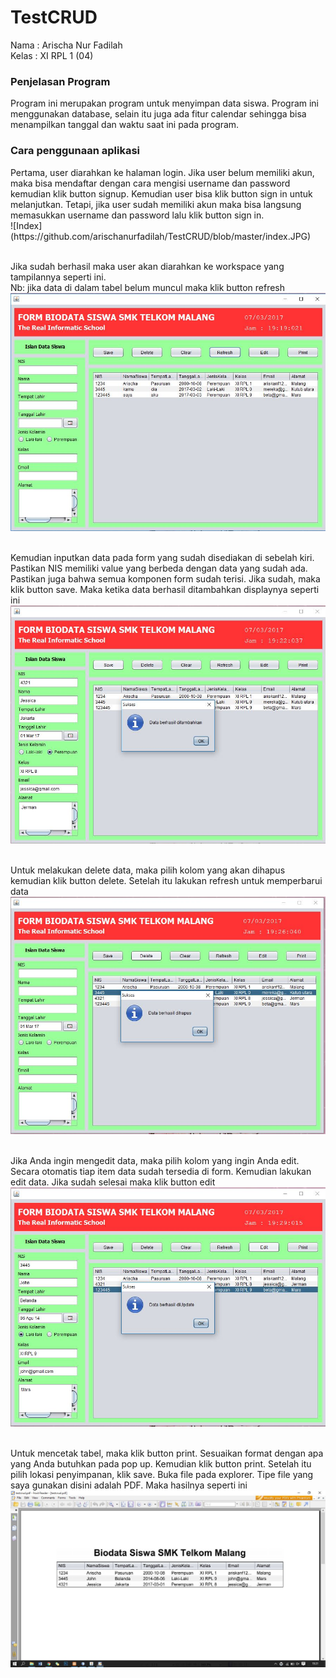 # TestCRUD
Nama : Arischa Nur Fadilah <br>
Kelas : XI RPL 1 (04) <br>
<h3>Penjelasan Program</h3>
Program ini merupakan program untuk menyimpan data siswa. Program ini menggunakan database, selain itu juga ada fitur calendar sehingga bisa menampilkan tanggal dan waktu saat ini pada program.<br>
<h3>Cara penggunaan aplikasi</h3>
Pertama, user diarahkan ke halaman login. Jika user belum memiliki akun, maka bisa mendaftar dengan cara mengisi username dan password kemudian klik button signup. Kemudian user bisa klik button sign in untuk melanjutkan. Tetapi, jika user sudah memiliki akun maka bisa langsung memasukkan username dan password lalu klik button sign in. <br>
![Index](https://github.com/arischanurfadilah/TestCRUD/blob/master/index.JPG) <br><br>

Jika sudah berhasil maka user akan diarahkan ke workspace yang tampilannya seperti ini.<br>
Nb: jika data di dalam tabel belum muncul maka klik button refresh<br>
![Workspace](https://github.com/arischanurfadilah/TestCRUD/blob/master/refresh.JPG)<br><br>

Kemudian inputkan data pada form yang sudah disediakan di sebelah kiri. Pastikan NIS memiliki value yang berbeda dengan data yang sudah ada. Pastikan juga bahwa semua komponen form sudah terisi. Jika sudah, maka klik button save. Maka ketika data berhasil ditambahkan displaynya seperti ini<br>
![AddData](https://github.com/arischanurfadilah/TestCRUD/blob/master/adddata_sukses.JPG)<br><br>

Untuk melakukan delete data, maka pilih kolom yang akan dihapus kemudian klik button delete. Setelah itu lakukan refresh untuk memperbarui data<br>
![delete](https://github.com/arischanurfadilah/TestCRUD/blob/master/delete3.JPG)<br><br>

Jika Anda ingin mengedit data, maka pilih kolom yang ingin Anda edit. Secara otomatis tiap item data sudah tersedia di form. Kemudian lakukan edit data. Jika sudah selesai maka klik button edit<br>
![edit](https://github.com/arischanurfadilah/TestCRUD/blob/master/edit_sukses.JPG)<br><br>

Untuk mencetak tabel, maka klik button print. Sesuaikan format dengan apa yang Anda butuhkan pada pop up. Kemudian klik button print. Setelah itu pilih lokasi penyimpanan, klik save. Buka file pada explorer. Tipe file yang saya gunakan disini adalah PDF. Maka hasilnya seperti ini<br> 
![print](https://github.com/arischanurfadilah/TestCRUD/blob/master/print_hasil.JPG)
